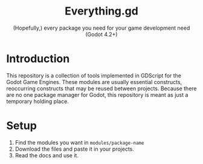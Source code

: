 <p align="center">
    <h1 align="center">Everything.gd</h1>
    <p align="center">(Hopefully,) every package you need for your game development need (Godot 4.2+)</p>
</p>

# Introduction

This repository is a collection of tools implemented in GDScript for the Godot Game Engines. These modules are usually essential constructs, reoccurring constructs that may be reused between projects. Because there are no one package manager for Godot, this repository is meant as just a temporary holding place.

# Setup

1. Find the modules you want in `modules/package-name`
2. Download the files and paste it in your projects.
3. Read the docs and use it.
